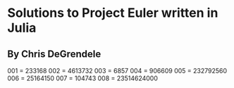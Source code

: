 # Solutions to Project Euler written in Julia 
## By Chris DeGrendele
001 = 233168
002 = 4613732
003 = 6857
004 = 906609
005 = 232792560
006 = 25164150
007 = 104743
008 = 23514624000
